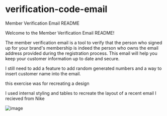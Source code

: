 # verification-code-email

Member Verification Email README

Welcome to the Member Verification Email README! 

The member verification email is a tool to verify that the person who signed up for your brand's membership is indeed the person who owns the email address provided during the registration process. This email will help you keep your customer information up to date and secure.

I still need to add a feature to add random generated numbers and a way to insert customer name into the email.

this exercise was for recreating a design

I used internal styling and tables to recreate the layout of a recent email I recieved from Nike

![image](https://user-images.githubusercontent.com/107668054/230747330-9be3cc87-1930-4d15-a62f-6b6e20fffff9.png)
